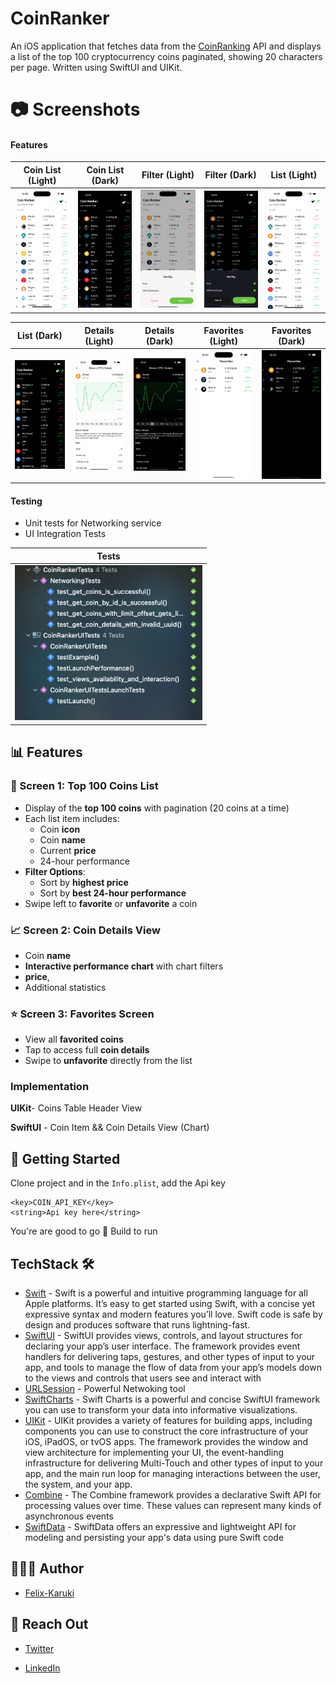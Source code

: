 
# CoinRanker 

An iOS application that fetches data from the [CoinRanking](https://developers.coinranking.com/api/documentation) API and displays a list of the top 100
cryptocurrency coins paginated, showing 20 characters per page.
Written using SwiftUI and UIKit.


# 📷 Screenshots
#### Features

| Coin List (Light) | Coin List (Dark) | Filter (Light) | Filter (Dark) | List (Light) |
|:------------------:|:------------------:|:------------------:|:------------------:|:------------------:|
| <img src="./Screenshots/coin_list_light.png" width="180"> | <img src="./Screenshots/coin_list_dark.png" width="180"> | <img src="./Screenshots/filter_light.png" width="180"> | <img src="./Screenshots/filter_dark.png" width="180"> | <img src="./Screenshots/list_light.png" width="180"> |

| List (Dark) | Details (Light) | Details (Dark) | Favorites (Light) | Favorites (Dark) |
|:------------------:|:------------------:|:------------------:|:------------------:|:------------------:|
| <img src="./Screenshots/list_dark.png" width="180"> | <img src="./Screenshots/details_light.png" width="180"> | <img src="./Screenshots/details_dark.png" width="180"> | <img src="./Screenshots/fav_light.png" width="180"> | <img src="./Screenshots/fav_dark.png" width="180"> |


#### Testing

- Unit tests for Networking service
- UI Integration Tests 

| Tests |
|:----------------:|
| <img src="./Screenshots/test_case.png" width="300"> |




## 📊 Features

### 📅 Screen 1: Top 100 Coins List

- Display of the **top 100 coins** with pagination (20 coins at a time)
- Each list item includes:
  - Coin **icon**
  - Coin **name**
  - Current **price**
  - 24-hour performance
- **Filter Options**:
  - Sort by **highest price**
  - Sort by **best 24-hour performance**
- Swipe left to **favorite** or **unfavorite** a coin

### 📈 Screen 2: Coin Details View

- Coin **name**
- **Interactive performance chart** with chart filters
- **price**,
- Additional statistics

### ⭐️ Screen 3: Favorites Screen

- View all **favorited coins** 
- Tap to access full **coin details**
- Swipe to **unfavorite** directly from the list

### Implementation 
**UIKit**- Coins Table Header View

**SwiftUI** -  Coin Item && Coin Details View (Chart)

## 🚀 Getting Started

Clone project and in the `Info.plist`, add the Api key

```
<key>COIN_API_KEY</key>
<string>Api key here</string>
```

You're are good to go 🥳 Build to run

## TechStack 🛠️
- [Swift](https://developer.apple.com/swift/) - Swift is a powerful and intuitive programming language for all Apple platforms. It’s easy to get started using Swift, with a concise yet expressive syntax and modern features you’ll love. Swift code is safe by design and produces software that runs lightning-fast.
- [SwiftUI](https://developer.apple.com/documentation/swiftui/) - SwiftUI provides views, controls, and layout structures for declaring your app’s user interface. The framework provides event handlers for delivering taps, gestures, and other types of input to your app, and tools to manage the flow of data from your app’s models down to the views and controls that users see and interact with
- [URLSession](https://developer.apple.com/documentation/foundation/urlsession) - Powerful Netwoking tool
- [SwiftCharts](https://developer.apple.com/documentation/charts) - Swift Charts is a powerful and concise SwiftUI framework you can use to transform your data into informative visualizations. 
- [UIKit](https://developer.apple.com/documentation/uikit) - UIKit provides a variety of features for building apps, including components you can use to construct the core infrastructure of your iOS, iPadOS, or tvOS apps. The framework provides the window and view architecture for implementing your UI, the event-handling infrastructure for delivering Multi-Touch and other types of input to your app, and the main run loop for managing interactions between the user, the system, and your app.
- [Combine](https://developer.apple.com/documentation/combine) - The Combine framework provides a declarative Swift API for processing values over time. These values can represent many kinds of asynchronous events
- [SwiftData](https://developer.apple.com/documentation/combine) - SwiftData offers an expressive and lightweight API for modeling and persisting your app's data using pure Swift code



## 👨🏾‍💻 Author

- [Felix-Karuki](https://www.github.com/Felix-Kariuki)

## 📧 Reach Out 

  * [Twitter](https://twitter.com/felixkariuki_)

  * [LinkedIn](https://www.linkedin.com/in/felix-kariuki/)
